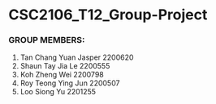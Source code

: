 # CSC2106_T12_Group-Project

### GROUP MEMBERS:
1. Tan Chang Yuan Jasper 2200620
2. Shaun Tay Jia Le 2200555
3. Koh Zheng Wei 2200798
4. Roy Teong Ying Jun 2200507
5. Loo Siong Yu 2201255
